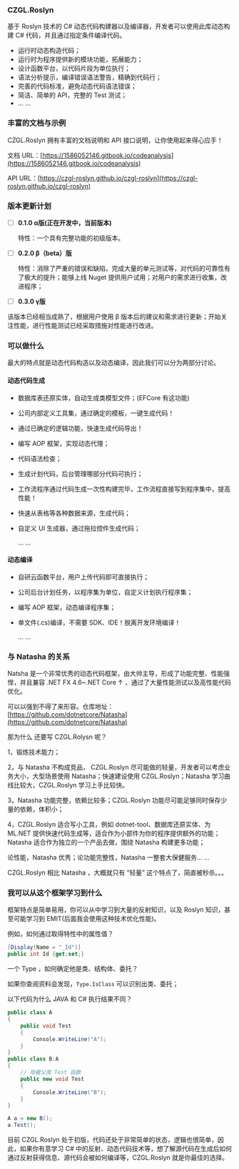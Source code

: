 ### CZGL.Roslyn

基于 Roslyn 技术的 C# 动态代码构建器以及编译器，开发者可以使用此库动态构建 C# 代码，并且通过指定条件编译代码。

* 运行时动态构造代码；
* 运行时为程序提供新的模块功能，拓展能力；
* 设计函数平台，以代码片段为单位执行；
* 语法分析提示，编译错误语法警告，精确到代码行；
* 完善的代码标准，避免动态代码语法错误；
* 简洁、简单的 API，完整的 Test 测试；
* ... ...



### 丰富的文档与示例

CZGL.Roslyn 拥有丰富的文档说明和 API 接口说明，让你使用起来得心应手！

文档 URL：[https://1586052146.gitbook.io/codeanalysis](https://1586052146.gitbook.io/codeanalysis)

API URL：[https://czgl-roslyn.github.io/czgl-roslyn](https://czgl-roslyn.github.io/czgl-roslyn)



### 版本更新计划

- [ ] **0.1.0 α版(正在开发中，当前版本)**

  特性：一个具有完整功能的初级版本。

- [ ] **0.2.0 β（beta）版**

  特性：消除了严重的错误和缺陷，完成大量的单元测试等，对代码的可靠性有了极大的提升；能够上线 Nuget 提供用户试用；对用户的需求进行收集，改进程序；

- [ ] **0.3.0 γ版**

该版本已经相当成熟了，根据用户使用 β 版本后的建议和需求进行更新；开始关注性能，进行性能测试已经采取措施对性能进行改进。



### 可以做什么

最大的特点就是动态代码构造以及动态编译，因此我们可以分为两部分讨论。

#### 动态代码生成

* 数据库表还原实体，自动生成类模型文件；(EFCore 有这功能)

* 公司内部定义工具集，通过确定的模板，一键生成代码！

* 通过已确定的逻辑功能，快速生成代码导出！

* 编写 AOP 框架，实现动态代理；

* 代码语法检查；

* 生成计划代码，后台管理哪部分代码可执行；

* 工作流程序通过代码生成一次性构建完毕，工作流程直接写到程序集中，提高性能！

* 快速从表格等各种数据来源，生成代码；

* 自定义 UI 生成器，通过拖拉控件生成代码；

  ... ...



#### 动态编译

* 自研云函数平台，用户上传代码即可直接执行；

* 公司后台计划任务，以程序集为单位，自定义计划执行程序集；

* 编写 AOP 框架，动态编译程序集；

* 单文件(.cs)编译，不需要 SDK、IDE！脱离开发环境编译！

  ... ...

### 与 Natasha 的关系

Natsha 是一个非常优秀的动态代码框架，由大帅主导，形成了功能完整、性能强悍，并且兼容 .NET FX 4.6~.NET Core ↑ ，通过了大量性能测试以及高性能代码优化。

可以以强到不得了来形容。仓库地址：[https://github.com/dotnetcore/Natasha](https://github.com/dotnetcore/Natasha)



那为什么 还要写 CZGL.Rolysn 呢？

1，锻炼技术能力；

2，与 Natasha 不构成竞品， CZGL.Roslyn 尽可能做的轻量，开发者可以考虑业务大小，大型场景使用 Natasha；快速建设使用 CZGL.Roslyn；Natasha 学习曲线比较大，CZGL.Roslyn 学习上手比较快。

3，Natasha 功能完整，依赖比较多；CZGL.Roslyn 功能尽可能足够同时保存少量的依赖，体积小；

4，CZGL.Roslyn 适合写小工具，例如 dotnet-tool、数据库还原实体、为 ML.NET 提供快速代码生成等，适合作为小部件为你的程序提供额外的功能；Natasha 适合作为独立的一个产品去做，围绕 Natasha 构建更多功能；



论性能，Natasha 优秀；论功能完整性，Natasha 一整套大保健服务... ...

CZGL.Roslyn 相比 Natasha ，大概就只有 “轻量” 这个特点了，简直被秒杀。。。



### 我可以从这个框架学习到什么

框架特点是简单易用，你可以从中学习到大量的反射知识，以及 Roslyn 知识，甚至可能学习到 EMIT(后面我会使用这种技术优化性能)。

例如，如何通过取得特性中的属性值？

```csharp
[Display(Name = "_Id")]
public int Id {get;set;}
```

一个 Type ，如何确定他是类、结构体、委托？

如果你查阅资料会发现，`Type.IsClass` 可以识别出类、委托； 

以下代码为什么 JAVA 和 C# 执行结果不同？

```csharp
public class A
{
    public void Test
    {
        Console.WriteLine("A");
    }
}
public class B:A
{
    // 隐藏父类 Test 函数
    public new void Test
    {
        Console.WriteLine("B");
    }
}

A a = new B();
a.Test();
```



目前 CZGL.Roslyn 处于初版，代码还处于非常简单的状态，逻辑也很简单，因此，如果你有意学习 C# 中的反射、动态代码技术等，想了解源代码在生成后如何通过反射获得信息、源代码会被如何编译等，CZGL.Roslyn 就是你最佳的选择。